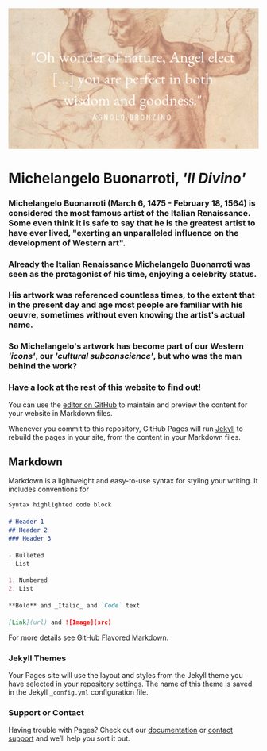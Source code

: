 <head> 
          <img src="https://raw.githubusercontent.com/annehaak/annehaak.github.io/master/%22Oh%20wonder%20of%20nature%2C%20Angel%20elect%20%5B...%5D%20you%20are%20perfect%20in%20both%20wisdom%20and%20goodness.%22.png" />
          </head>

# **Michelangelo Buonarroti, _'Il Divino'_**

### Michelangelo Buonarroti (March 6, 1475 - February 18, 1564) is considered the most famous artist of the Italian Renaissance. Some even think it is safe to say that he is the greatest artist to have ever lived, "exerting an unparalleled influence on the development of Western art".
### Already the Italian Renaissance Michelangelo Buonarroti was seen as the protagonist of his time, enjoying a celebrity status.
### His artwork was referenced countless times, to the extent that in the present day and age most people are familiar with his oeuvre, sometimes without even knowing the artist's actual name.

### So Michelangelo's artwork has become part of our Western _'icons'_, our _'cultural subconscience'_, but who was the man behind the work?

### Have a look at the rest of this website to find out!


You can use the [editor on GitHub](https://github.com/annehaak/annehaak.github.io/edit/master/README.md) to maintain and preview the content for your website in Markdown files.

Whenever you commit to this repository, GitHub Pages will run [Jekyll](https://jekyllrb.com/) to rebuild the pages in your site, from the content in your Markdown files.

## Markdown

Markdown is a lightweight and easy-to-use syntax for styling your writing. It includes conventions for

```markdown
Syntax highlighted code block

# Header 1
## Header 2
### Header 3

- Bulleted
- List

1. Numbered
2. List

**Bold** and _Italic_ and `Code` text

[Link](url) and ![Image](src)
```

For more details see [GitHub Flavored Markdown](https://guides.github.com/features/mastering-markdown/).

### Jekyll Themes

Your Pages site will use the layout and styles from the Jekyll theme you have selected in your [repository settings](https://github.com/annehaak/annehaak.github.io/settings). The name of this theme is saved in the Jekyll `_config.yml` configuration file.

### Support or Contact

Having trouble with Pages? Check out our [documentation](https://help.github.com/categories/github-pages-basics/) or [contact support](https://github.com/contact) and we’ll help you sort it out.
